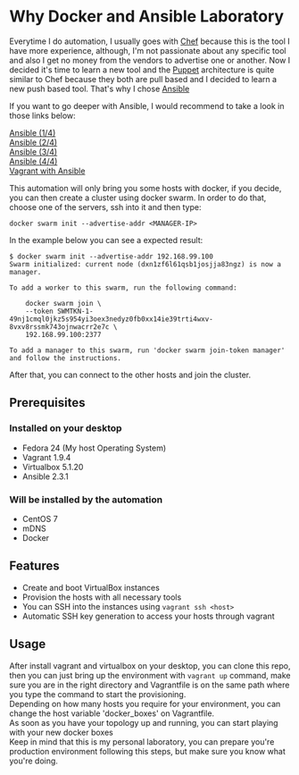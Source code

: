 # Why Docker and Ansible Laboratory
Everytime I do automation, I usually goes with [Chef](https://www.chef.io/) because this is the tool I have more experience, although, I'm not passionate about any specific tool and also I get no money from the vendors to advertise one or another. Now I decided it's time to learn a new tool and the [Puppet](https://puppet.com/) architecture is quite similar to Chef because they both are pull based and I decided to learn a new push based tool. That's why I chose [Ansible](https://www.ansible.com/)

If you want to go deeper with Ansible, I would recommend to take a look in those links below:

[Ansible (1/4)](https://sysadmincasts.com/episodes/43-19-minutes-with-ansible-part-1-4)   
[Ansible (2/4)](https://sysadmincasts.com/episodes/45-learning-ansible-with-vagrant-part-2-4)   
[Ansible (3/4)](https://sysadmincasts.com/episodes/46-configuration-management-with-ansible-part-3-4)   
[Ansible (4/4)](https://sysadmincasts.com/episodes/47-zero-downtime-deployments-with-ansible-part-4-4)   
[Vagrant with Ansible](https://www.youtube.com/watch?v=Defm3i9jYvo)

This automation will only bring you some hosts with docker, if you decide, you can then create a cluster using docker swarm.
In order to do that, choose one of the servers, ssh into it and then type:
```console
docker swarm init --advertise-addr <MANAGER-IP>
```

In the example below you can see a expected result:
```console
$ docker swarm init --advertise-addr 192.168.99.100
Swarm initialized: current node (dxn1zf6l61qsb1josjja83ngz) is now a manager.

To add a worker to this swarm, run the following command:

    docker swarm join \
    --token SWMTKN-1-49nj1cmql0jkz5s954yi3oex3nedyz0fb0xx14ie39trti4wxv-8vxv8rssmk743ojnwacrr2e7c \
    192.168.99.100:2377

To add a manager to this swarm, run 'docker swarm join-token manager' and follow the instructions.
```
After that, you can connect to the other hosts and join the cluster.

## Prerequisites

### Installed on your desktop
* Fedora 24 (My host Operating System)
* Vagrant 1.9.4
* Virtualbox 5.1.20
* Ansible 2.3.1

### Will be installed by the automation
* CentOS 7
* mDNS
* Docker

## Features
* Create and boot VirtualBox instances
* Provision the hosts with all necessary tools
* You can SSH into the instances using ```vagrant ssh <host>```
* Automatic SSH key generation to access your hosts through vagrant

## Usage
After install vagrant and virtualbox on your desktop, you can clone this repo, then you can just bring up the environment with ```vagrant up``` command, make sure you are in the right directory and Vagrantfile is on the same path where you type the command to start the provisioning.   
Depending on how many hosts you require for your environment, you can change the host variable 'docker_boxes' on Vagrantfile.   
As soon as you have your topology up and running, you can start playing with your new docker boxes   
Keep in mind that this is my personal laboratory, you can prepare you're production environment following this steps, but make sure you know what you're doing.